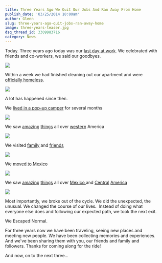 ```yaml
---
title: Three Years Ago We Quit Our Jobs And Ran Away From Home
publish_date: '03/25/2014 10:00am'
author: Glenn
slug: three-years-ago-quit-jobs-ran-away-home
image: three-years-teaser.jpg
dsq_thread_id: 3309983716
category: News
---
```

Today. Three years ago today was our [last day at work][1]. We celebrated with friends and co-workers, we said our goodbyes.

![](/user/images/2011/04/2011-Texas-209.jpg)

Within a week we had finished cleaning out our apartment and were [officially homeless][3].

![](/user/images/2011/04/IMG_0366.jpg)

A lot has happened since then.

We [lived in a pop-up camper][5] for several months

![](/user/images/2011/05/Trailer.jpg)

We saw [amazing][7] [things][8] all over [western][9] America

![](/user/images/2011/07/bryce.jpg)

We visited [family][11] and [friends][12]

![](/user/images/2014/03/iowa.jpg)

We [moved to Mexico][14]

![](/user/images/2012/01/mexico.jpg)

We saw [amazing][16] [things][17] all over [Mexico ][18]and [Central][19] [America][20]

![](/user/images/2012/07/MuseodeMumios.jpg)

Most importantly, we broke out of the cycle. We did the unexpected, the unusual. We changed the course of our lives.  Instead of doing what everyone else does and following our expected path, we took the next exit.

We Escaped Normal.

For three years now we have been traveling, seeing new places and meeting new people. We have been collecting memories and experiences. And we've been sharing them with you, our friends and family and followers. Thanks for coming along for the ride!

And now, on to the next three...

[1]: http://vagabondians.com/escaping-system/ "Escaping the System"
[3]: http://vagabondians.com/homeless-living-car/ "We Are Homeless and Living in our Car"
[5]: http://vagabondians.com/bigger-tent-wheels/ "A Bigger Tent – on Wheels"
[7]: http://vagabondians.com/grand-canyon-north-rim/ "Grand Canyon – North Rim"
[8]: http://vagabondians.com/grove-titans/ "Grove of Titans"
[9]: http://vagabondians.com/yellowstone/ "Yellowstone"
[11]: http://vagabondians.com/glenn-2-0-2011-review/ "Glenn 2.0 – 2011 in Review"
[12]: http://vagabondians.com/seattle/ "Seattle"
[14]: http://vagabondians.com/leavin-jet-plane/ "Well We’re Leavin’ on a Jet Plane…"
[16]: http://vagabondians.com/death-and-beyond-in-guanajuato-mexico/ "Death and Beyond in Guanajuato, Mexico"
[17]: http://vagabondians.com/jungle-ancients-yaxchilan-bonampak/ "Jungle Ancients:  Yaxchilan, Bonampak"
[18]: http://vagabondians.com/happy-year-times-awastin/ "Happy New Year! Time’s A’wastin’!"
[19]: http://vagabondians.com/grand-tour-of-the-islets-granada-nicaragua/ "Grand Tour of the Islets, Granada, Nicaragua"
[20]: http://vagabondians.com/saripiqui-canopy-tour/ "Saripiqui River and Canopy Tour, Costa Rica"
